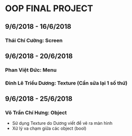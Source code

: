 # OOP FINAL PROJECT
## 9/6/2018 - 16/6/2018
### Thái Chí Cường: Screen
## 9/6/2018 - 20/6/2018
### Phan Việt Đức: Menu
### Đinh Lê Triều Dương: Texture (Cần sửa lại 1 số thứ)
## 9/6/2018 - 25/6/2018
### Võ Trần Chí Hưng: Object
 - Sử dụng Texture do Dương viết để  vẽ  ra màn hình
 - Xử lý va chạm giữa các object (bool)
